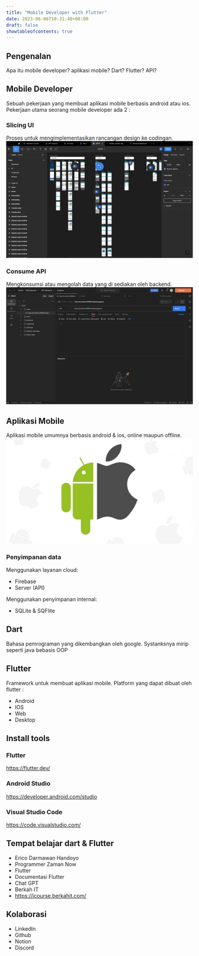 ```yaml
---
title: "Mobile Developer with Flutter"
date: 2023-06-06T10:31:48+08:00
draft: false
showtableofcontents: true
---
```


## Pengenalan

Apa itu mobile developer? aplikasi mobile? Dart? Flutter? API?

## Mobile Developer

Sebuah pekerjaan yang membuat aplikasi mobile berbasis android atau ios.
Pekerjaan utama seorang mobile developer ada 2 :

### Slicing UI

Proses untuk mengimplementasikan rancangan design ke codingan.
![ Slicing UI ](img/contoh_slicing.png)

### Consume API

Mengkonsumsi atau mengolah data yang di sediakan oleh backend.
![ Consume API ](img/consume_api.png)

## Aplikasi Mobile

Aplikasi mobile umumnya berbasis android & ios, online maupun offline.
![ Android & IOS ](img/android_ios.jpg)

### Penyimpanan data

Menggunakan layanan cloud:

- Firebase
- Server (API)

Menggunakan penyimpanan internal:

- SQLite & SQFlite

## Dart

Bahasa pemrograman yang dikembangkan oleh google. Systanksnya mirip seperti java
bebasis OOP

## Flutter

Framework untuk membuat aplikasi mobile. Platform yang dapat dibuat oleh flutter
:

- Android
- IOS
- Web
- Desktop

## Install tools

### Flutter

https://flutter.dev/

### Android Studio

https://developer.android.com/studio

### Visual Studio Code

https://code.visualstudio.com/

## Tempat belajar dart & Flutter

- Erico Darmawan Handoyo
- Programmer Zaman Now
- Flutter
- Documentasi Flutter
- Chat GPT
- Berkah IT
- https://icourse.berkahit.com/

## Kolaborasi

- LinkedIn
- Github
- Notion
- Discord
